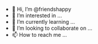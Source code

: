 - 👋 Hi, I’m @friendshappy
- 👀 I’m interested in ...
- 🌱 I’m currently learning ...
- 💞️ I’m looking to collaborate on ...
- 📫 How to reach me ...

<!---
friendshappy/friendshappy is a ✨ special ✨ repository because its `README.md` (this file) appears on your GitHub profile.
You can click the Preview link to take a look at your changes.
--->
